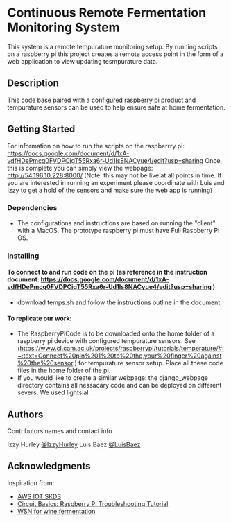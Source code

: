 # Continuous Remote Fermentation Monitoring System 

This system is a remote tempurature monitoring setup. By running scripts on a raspberry pi this project creates a remote access point in the form of a web application to view updating tesmpurature data. 
## Description

This code base paired with a configured raspberry pi product and tempurature sensors can be used to help ensure safe at home fermentation. 

## Getting Started
For information on how to run the scripts on the raspberrry pi: https://docs.google.com/document/d/1xA-vdfHDePmcq0FVDPCigT55Rxa6r-Ud1ls8NACyue4/edit?usp=sharing
Once, this is complete you can simply view the webpage: http://54.196.10.228:8000/ (Note: this may not be live at all points in time. If you are interested in running an experiment please coordinate with Luis and Izzy to get a hold of the sensors and make sure the web app is running)


### Dependencies

* The configurations and instructions are based on running the "client" with a MacOS. The prototype raspberry pi must have Full Raspberry Pi OS. 

### Installing
#### To connect to and run code on the pi (as reference in the instruction document: https://docs.google.com/document/d/1xA-vdfHDePmcq0FVDPCigT55Rxa6r-Ud1ls8NACyue4/edit?usp=sharing )
* download temps.sh and follow the instructions outline in the document 

#### To replicate our work: 
* The RaspberryPiCode is to be downloaded onto the home folder of a raspberry pi device with configured tempurature sensors. See (https://www.cl.cam.ac.uk/projects/raspberrypi/tutorials/temperature/#:~:text=Connect%20pin%201%20to%20the,your%20finger%20against%20the%20sensor.) for tempurature sensor setup. Place all these code files in the home folder of the pi. 
* If you would like to create a similar webpage: the django_webpage directory contains all nessacary code and can be deployed on different severs. We used lightsial.




## Authors

Contributors names and contact info

Izzy Hurley 
[@IzzyHurley](imhurl23@colby.edu)
Luis Baez
[@LuisBaez](lmbaez23@colby.edu)



## Acknowledgments

Inspiration from: 
* [AWS IOT SKDS](https://docs.aws.amazon.com/iot/latest/developerguide/iot-rules.html)
* [Circuit Basics: Raspberry Pi Troubleshooting Tutorial](https://www.circuitbasics.com/raspberry-pi-ds18b20-temperature-sensor-tutorial/)
* [WSN for wine fermentation](https://digitalcommons.calpoly.edu/cpesp/58/)
